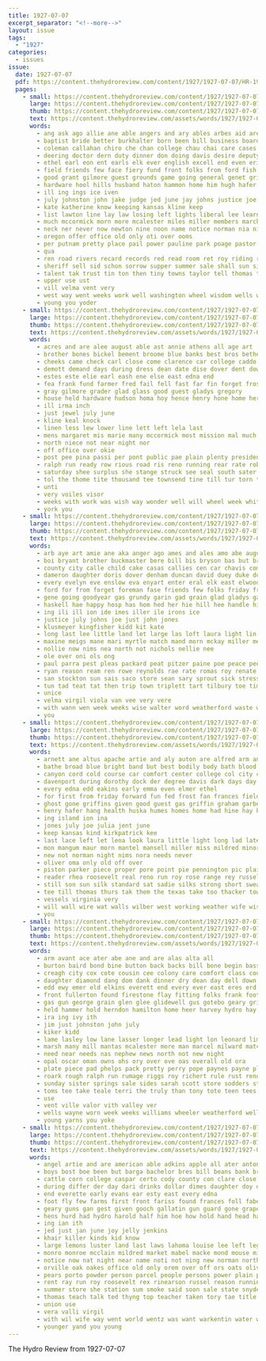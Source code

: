 ```yaml
---
title: 1927-07-07
excerpt_separator: "<!--more-->"
layout: issue
tags:
  - "1927"
categories:
  - issues
issue:
  date: 1927-07-07
  pdf: https://content.thehydroreview.com/content/1927/1927-07-07/HR-1927-07-07.pdf
  pages:
    - small: https://content.thehydroreview.com/content/1927/1927-07-07/small/HR-1927-07-07-01.jpg
      large: https://content.thehydroreview.com/content/1927/1927-07-07/large/HR-1927-07-07-01.jpg
      thumb: https://content.thehydroreview.com/content/1927/1927-07-07/thumbnails/HR-1927-07-07-01.jpg
      text: https://content.thehydroreview.com/assets/words/1927/1927-07-07/HR-1927-07-07-01.txt
      words:
        - ang ask ago allie ane able angers and ary ables arbes aid are arkansas alfred ari all ard alva angeles
        - baptist bride better burkhalter born been bill business board barham beverly boy basket boys bonds big burk bear breed body bor back butler buy bring both bank budworth best bills but
        - coleman callahan chiro che chan college chau chai care cases chow cust cure city cay clerk county carruth cause coffee colorado citizen court car came can class craft chief clinton carl cage con course church clause cream come custer cameron carry
        - deering doctor dern duty dinner don doing davis desire deputy days daily den dise daughter dunithan duncan down during dunn does done dam die day din death dunnington
        - ethel earl eon ent earls elk ever english excell end even erie ery enid england ear east every elder
        - field friends few face fiery fund front folks from ford fish fron fore freid forty far force fee for furnace friday fairly fed first fine felton flood farm friend
        - good grant gilmore guest grounds game going general genet grieve grade glad george goodson ground governor group groom grief grand gas gladys granite greeson
        - hardware hool hills husband haton hammon home him hugh hafer husbands hair high halter hus hinton homa hour how had hearty happy hey hold hennessey haw held hall hin her henry hurt hydro house harrison has henke harris
        - ill ing ings ice iven
        - july johnston john jake judge jed june jay johns justice joe joh
        - kate katherine know keeping kansas kline keep
        - list lawton line lay law losing left lights liberal lee learn lout les leather larger leaders low lat land laws lady lacey life last lions lass lon little lovely loss live lloyd large lien latimer los lewiston
        - much mccormick morn more mcalester miles miller members march merry mee mon miss mass martha mcburney mile min mines most mission mexico merly matters many mildred man morning mabel mansion martin may monday music meal matter money men made mills
        - neck ner never now newton nine noon name notice norman nia night new nephew neva news not
        - oregon offer office old only oti over ooms
        - per putnam pretty place pail power pauline park poage pastor profit purchase pare payment points plenty pass page president portland pardon phillips pete past pack pearl preacher present point people pro pound part poole par
        - qua
        - ren road rivers recard records red read room ret roy riding ross reynolds reinhart raymond ralfs rowan record route run ralph reno recor riggs rays
        - sheriff sell sid schon sorrow supper summer sale shall sun side saturday she suit salt second save sur start sam schools ship soc shock stock stockton sunday service supply sat subject seat sunda saw sermon speed short see stutzman senior stap son sincere stange state states san stores standing sights school sara say
        - talent tak trust tin ton then tiny towns taylor tell thomas teach thompson texas tor thi ten thyng tax thing take town tour ture taken teacher them than the till
        - upper use ust
        - vill velma vent very
        - west way went weeks work well washington wheel wisdom wells write water whitson white ways while weather why will western wide wonder weatherford washita world welcome was working with week
        - young you yoder
    - small: https://content.thehydroreview.com/content/1927/1927-07-07/small/HR-1927-07-07-02.jpg
      large: https://content.thehydroreview.com/content/1927/1927-07-07/large/HR-1927-07-07-02.jpg
      thumb: https://content.thehydroreview.com/content/1927/1927-07-07/thumbnails/HR-1927-07-07-02.jpg
      text: https://content.thehydroreview.com/assets/words/1927/1927-07-07/HR-1927-07-07-02.txt
      words:
        - acres and are alee august able ast annie athens all age art
        - brother bones bickel bement broome blue banks best bros bethel blood bielby body belt bank been bradley buy back bonds business bandy but bill both bani better
        - cheeks came check carl close come clarence car college caddo curtain city county concho cause
        - demott demand days during dress dean date dise dover dent down due duncan dry day daughter deering dames denny
        - estes este elie earl eash ene else east edna end
        - fea frank fund farmer fred fail fell fast far fin forget frost fry first flesh fancy frame fire friday friends for fer farm from foster
        - gray gilmore grader glad glass good guest gladys gregory
        - house held hardware hudson homa hoy hence henry hone home her hinton has hold hydro hand hope high hite habit hatchet hatfield hee him helm
        - ill irma inch
        - just jewel july june
        - kline keal knock
        - linen less lew lower line lett left lela last
        - mens margaret mis marie many mccormick most mission mal much moore may miss mor mol morning man monday
        - north niece not near night nor
        - off office over okie
        - post pee pina passi per pont public pae plain plenty president pace phe pearl pay park potter pauly payne place
        - ralph run ready row rious road ris reno running rear rate robertson room
        - saturday shee surplus she stange struck see seal south sater stand special state school selves silk stout selling simple shirts soe sister stocks style store stock sun sunday son super schools side
        - tol the thome tite thousand tee townsend tine till tur torn than tori them theel taken
        - unti
        - very voiles visor
        - weeks with work was wish way wonder well will wheel week white wheat western wie working works went
        - york you
    - small: https://content.thehydroreview.com/content/1927/1927-07-07/small/HR-1927-07-07-03.jpg
      large: https://content.thehydroreview.com/content/1927/1927-07-07/large/HR-1927-07-07-03.jpg
      thumb: https://content.thehydroreview.com/content/1927/1927-07-07/thumbnails/HR-1927-07-07-03.jpg
      text: https://content.thehydroreview.com/assets/words/1927/1927-07-07/HR-1927-07-07-03.txt
      words:
        - arb aye art amie ane aka anger ago ames and ales amo abe august anna are all ang ata
        - boi bryant brother buckmaster bere bill bis bryson bas but brant bessie blakley bob buy balla bula been blest bergen bartle boy better
        - county city calle child cake casas callies cen car chavis comfort cad caddo cee cream cause cost champlin cece chambers cobb colony come carver cove cox
        - dameron daughter doris dover denham duncan david duey duke doi day dog dinner dennison dine done days
        - every evelyn eve enslow eva enyart enter eral elk east elwood ernest exe ead ever epperly eakin ear end eck
        - ford for from forget foreman fase friends few folks friday frank fury flaming flyer famous fred fry fort
        - gene going goodyear gas grundy garin gad grain glad gladys gala guest gregg good goods ger gone
        - haskell hae happy hosp has hom hed her hie hill hee handle hin hase hiss home hei hileman how hight had harry hege hot herndon heard him hatfield hydro
        - ing ili ill ion ide ines iller ile irons ice
        - justice july johns joe just john jones
        - klusmeyer kingfisher kidd kit kate
        - long last lee little land let large las loft laura light lin line lone left
        - maxine meigs mane mari myrtle match mand morn mckay miller meal mcalester merle mis miss monday men maynard mees mackey mason marthe mond miler mckee much man mor mare masone many mas
        - nollie now nims nea north not nichols nellie nee
        - ole over oni ols ong
        - paul parra pest pleas packard peat pitzer paine poe peace pee part ports palin pie por place pearl pete pay police
        - ryan reason ream ren rowe reynolds rae rate romas roy renate rolla rain ray
        - san stockton sun sais saco store sean sary sprout sick stress stove sea supply star she stoves susie sota stent sunday swearingin sons standard saturday son sed shape simpson shere severe stewart sister soe said special sunda seon see sum scarlet sale sell story swan
        - tun tad teat tat then trip town triplett tart tilbury toe timp thi the train them than thomas tailor tee tone tom turn ties
        - unice
        - velma virgil viola van vee very vere
        - with wann wen week weeks wise walter word weatherford waste wane worth wish went west why will working wilson wheat win wife while wyatt work weather wes wood was war watson wagon
        - you
    - small: https://content.thehydroreview.com/content/1927/1927-07-07/small/HR-1927-07-07-04.jpg
      large: https://content.thehydroreview.com/content/1927/1927-07-07/large/HR-1927-07-07-04.jpg
      thumb: https://content.thehydroreview.com/content/1927/1927-07-07/thumbnails/HR-1927-07-07-04.jpg
      text: https://content.thehydroreview.com/assets/words/1927/1927-07-07/HR-1927-07-07-04.txt
      words:
        - arnett ane altus apache artie and aly auton are alfred arm anene armstrong all allen arlene alle
        - bathe broad blue bright band but best bodily body bath blood bove brother back burton book belle brought bixler beach business bill bertha big bryant been bell borger ballew barrett
        - canyon cord cold course car comfort center college col city cashier cost constant cat coy cody curly chief cor comes cobb care clinton claude company creek con change case child casper come cords came close clarence
        - davenport during dorothy dock der degree davis dark days day die daughters drop daily daughter douglas dinner dakins
        - every edna edd eakins early emma even elmer ethel
        - for first from friday forward fun fed frost fan frances fields fitzpatrick fruits fine forget free fay fred fariss fresh fried fort friends floor farm few filling filler fost farlin full fish
        - ghost gone griffins given good guest gas griffin graham garber geary george gordon georg gland
        - henry hafer hang health huska humes homes home had hine hay human has hon hot hung harden hydro house harvest harder homer her hooks harold herman hinton
        - ing island ion ina
        - jones july joe julia jent june
        - keep kansas kind kirkpatrick kee
        - last lace left let lena look laura little light long lad late living large like lower
        - mon mangum maur morn mantel mansell miller miss mildred minor milk mens magnolia monday most man many mil mccoy mcbride members must mondi mound music morning mary made morgan moray matter
        - new not norman night nims nora needs never
        - oliver oma only old off over
        - piston parker piece proper pore point pie pennington pic plain past pany plenty pers pay paw per perle porch place
        - reader rhea roosevelt real reno run roy rose range rey russell ruby rings rate room rest ringler ren rock rowan
        - still son sun silk standard sat sadie silks strong short sweat saturday sunday stants sunda stange shaw strain station special show sleep south styles sae school size such smith slight suits sean sale sum seems stock summer she small season say
        - tee till thomas thurs tak them the texas take too thacker town ten tack try thomlinson thelma tobe ture table talent topic tures
        - vessels virginia very
        - will wall wire wat walls wilber west working weather wife wish wynona ways webb while wool water well works week with williams weatherford went was wires wash
        - you
    - small: https://content.thehydroreview.com/content/1927/1927-07-07/small/HR-1927-07-07-05.jpg
      large: https://content.thehydroreview.com/content/1927/1927-07-07/large/HR-1927-07-07-05.jpg
      thumb: https://content.thehydroreview.com/content/1927/1927-07-07/thumbnails/HR-1927-07-07-05.jpg
      text: https://content.thehydroreview.com/assets/words/1927/1927-07-07/HR-1927-07-07-05.txt
      words:
        - arm avant ace ater abe ane and are alas alta all
        - burton baird bond bine button back backs bill bone begin bassler bank business beggs birth best baby barger bell brass been bristow bradley brother binger bead boucher browne
        - creagh city cox cote cousin cee colony care comfort class counsell carl clyde card cant came can come clinton
        - daughter diamond dang dom dank dinner dry dean day dell down
        - edd ewy emer eld elkins everett end every ever east eres erd
        - front fullerton found firestone flay fitting folks frank foot fea first for finger from ford frida fix friends
        - gas gun george grain glen glee glidewell gus gotebo geary griffin
        - held hammer hold herndon hamilton home heer harvey hydro hay helm heart henke has harry hee high hinton her
        - ira ing ivy ith
        - jim just johnston john july
        - kiker kidd
        - lame lasley low lane lasser longer lead light lon leonard limb left lay large lee laundry last lower lees lindsay lola look linen louise liggett let
        - marsh many mill mantas mcalester more man marcel milward match mighty method money monday miller mound mir most made men mone morris mose miss morn
        - need near needs nas nephew news north not new night
        - opal oscar oman owns ohs ory over ove oas overall old ora
        - plate piece pad phelps pack pretty perry pope paynes payne plier patch powder ply prewitt per pair part pop pool par pryor
        - roark rough ralph run rumage riggs roy richert rule rust reno ras ross
        - sunday sister springs sale sides sarah scott store sodders stephenson special save sand sor side sell sine steere sholders saturday swing sis sinclair sake service sun set sherar solid sutton season sum stunz sales sees self song son speck soda see
        - toms tee take teale terri the truly than tony tote teen tees then try thelma trip
        - use
        - vent ville valor vith valley ver
        - wells wayne worn week weeks williams wheeler weatherford well wear wile working walter weaving work while with will wife was wit wide
        - young yarns you yoke
    - small: https://content.thehydroreview.com/content/1927/1927-07-07/small/HR-1927-07-07-06.jpg
      large: https://content.thehydroreview.com/content/1927/1927-07-07/large/HR-1927-07-07-06.jpg
      thumb: https://content.thehydroreview.com/content/1927/1927-07-07/thumbnails/HR-1927-07-07-06.jpg
      text: https://content.thehydroreview.com/assets/words/1927/1927-07-07/HR-1927-07-07-06.txt
      words:
        - angel artie and are american able adkins apple all ater anton axe agent ale
        - boys bost boe been but barga bachelor bres bill beans bank brother braly best bach brief box blue buy bottom blaine barn bennett bills bru bacon brown butter baby begin back bie
        - cattle corn college caspar certo cody county con clare close crosswhite cash cheyenne call can cliff coca car city change cream coy crest court caron cat class count creek come cheese cost cal coffee canton
        - during differ der day dari drinks dollar dimes daughter doy drew days dand dry doing dairy domain dick deer ding down domen dia dian ded death daily
        - end everette early evans ear esty east every edna
        - foot fly few farms first front fariss found frances foll fabel fast from friends filling fall fine for frank flag finder fancy felton fought
        - geary guns gan gest given gooch gallatin gun guard gone grape greeson gallon gilmore good gladys gilchrist george
        - hens hurd had hydro harold half him hoe how hold hand head hands health hitchcock home honor hur high ham howard hee hagel hou harness helm has her harvest
        - ing ian ith
        - jed just jan june joy jelly jenkins
        - khair killer kinds kid know
        - large lemons luster land last laws lahoma louise lee left legion lower lloyd leghorn line law
        - monro monroe mcclain mildred market mabel macke mond mouse mile mon much men morris mount million monday more marshall morning money minors marriage mast mince many miss mustard marie matter mcanally must man malt mission miles most mor martin
        - notice now nat night near name noti not ning new norman north
        - orville oak oakes office old only orem over off ors oats oliver otto
        - pears porto powder person parcel people persons power plain private paul piano pete peaches pair pleas post par page per poor pare plenty pump peden pack
        - rent ray run roy roosevelt rex rinearson russel reason running real rape read ren road room ran rea ret rat
        - summer store she station sum smoke said soon sale state snyders saturday shade springs sister step still show spray shape sheriff son stock side scott save see subject suite small sunday short salt sheer shall struck sal sha simmons street sons sell ser seen
        - thomas teach talk ted thyng top teacher taken tory tae title tate thacker tun tur tall them tribe thick townsley texas the town thing
        - union use
        - vera valli virgil
        - with wil wife way went world wentz was want warkentin water while walk work week war windows wheat will well white west watch wyatt worth wayne
        - younger yand you young
---
```


The Hydro Review from 1927-07-07

<!--more-->

